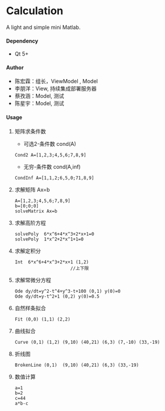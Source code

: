 # Calculation

A light and simple mini Matlab.

#### Dependency

* Qt 5+

#### Author

* 陈宏霖：组长，ViewModel , Model
* 李朋洋：View, 持续集成部署服务器
* 蔡孜涵：Model, 测试
* 陈星宇：Model, 测试

#### Usage

1. 矩阵求条件数    

   * 可选2-条件数 cond(A)  

   ~~~ 
   Cond2 A=[1,2,3;4,5,6;7,8,9]
   ~~~

   * 无穷-条件数 cond(A,inf)

   ~~~
   CondInf A=[1,1,2;6,5,0;71,8,9]
   ~~~

2. 求解矩阵 Ax=b  

   ~~~
   A=[1,2,3;4,5,6;7,8,9]
   b=[0;0;0]
   solveMatrix Ax=b
   ~~~

3. 求解高阶方程  

   ~~~
   solvePoly  6*x^6+4*x^3+2*x+1=0
   solvePoly  1*x^2+2*x^1+1=0
   ~~~

4. 求解定积分  

   ~~~
   Int  6*x^6+4*x^3+2*x+1 (1,2)		
                        //上下限
   ~~~

5. 求解常微分方程  

   ```
   Ode dy/dt=y^2-t^4+y^3-t+100 (0,1) y(0)=0
   Ode dy/dt=y-t^2+1 (0,2) y(0)=0.5
   ```

6. 自然样条拟合

   ~~~
   Fit (0,0) (1,1) (2,2)
   ~~~

7. 曲线拟合 

   ~~~
   Curve (0,1) (1,2) (9,10) (40,21) (6,3) (7,-10) (33,-19)
   ~~~

8. 折线图

   ~~~
   BrokenLine (0,1)  (9,10) (40,21) (6,3) (33,-19)
   ~~~

9. 数值计算

   ~~~
   a=1
   b=2
   c=44
   a*b-c
   ~~~

   ​